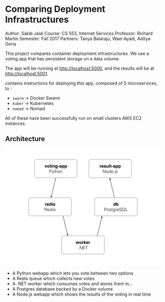 Comparing Deployment Infrastructures
====================================

Author: Sakib Jalal
Course: CS 553, Internet Services
Professor: Richard Martin
Semester: Fall 2017
Partners: Tanya Balaraju, Wael Ayadi, Aditya Geria

This project compares container deployment infrastructures. We use a voting app that has persistent storage on a data volume.

The app will be running at [http://localhost:5000](http://localhost:5000), and the results will be at [http://localhost:5001](http://localhost:5001).

<subdirectory> contains instructions for deploying this app, composed of 5 microservices, to <container-deployment-infrastructure>:
  - `swarm` -> Docker Swarm
  - `kuber` -> Kubernetes
  - `nomad` -> Nomad

All of these have been successfully run on small clusters AWS EC2 instances.

Architecture
-----

![Architecture diagram](architecture.png)

* A Python webapp which lets you vote between two options
* A Redis queue which collects new votes
* A .NET worker which consumes votes and stores them in…
* A Postgres database backed by a Docker volume
* A Node.js webapp which shows the results of the voting in real time

